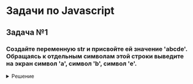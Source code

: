 <h1>Задачи по Javascript</h1>


<h2>Задача №1</h2>
<h3>Создайте переменную str и присвойте ей значение 'abcde'. Обращаясь к отдельным символам этой строки выведите на экран символ 'a', символ 'b', символ 'e'.</h3>
<details>
  <summary>Решение</summary>
  
  Spoiler text. Note that it's important to have a space after the summary tag. You should be able to write any markdown you want inside the `<details>` tag... just make sure you close `<details>` afterward.
  
  ```javascript
    var str = "abcde";

  	console.log(str[0]);
  	console.log(str[1]);
  	console.log(str[2]);
  	console.log(str[3]);
  	console.log(str[4]);
  ```
  
</details>